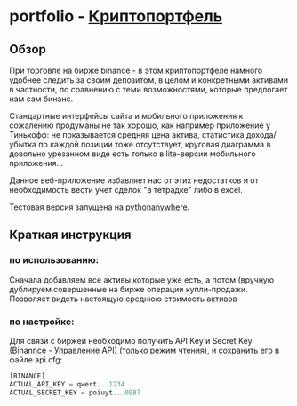 # portfolio - [Криптопортфель](https://tspyrk.pythonanywhere.com/)

###

## Обзор
При торговле на бирже binance - в этом криптопортфеле намного 
удобнее следить за своим депозитом, в целом и конкретными 
активами в частности, по сравнению с теми возможностями, которые 
предлогает нам сам бинанс.  

Стандартные интерфейсы сайта и мобильного приложения к 
сожалению продуманы не так хорошо, как например приложение 
у Тинькофф: не показывается средняя цена актива, статистика 
дохода/убытка по каждой позиции тоже отсутствует, круговая 
диаграмма в довольно урезанном виде есть только в lite-версии 
мобильного приложения...  

Данное веб-приложение избавляет нас от этих недостатков и от 
необходимость вести учет сделок "в тетрадке" либо в excel.  

Тестовая версия запущена на [pythonanywhere](https://tspyrk.pythonanywhere.com/).

####
## Краткая инструкция
### по использованию:
Сначала добавляем все активы которые уже есть, а потом (вручную дублируем совершенные на бирже операции купли-продажи.  
Позволяет видеть настоящую среднюю стоимость активов 

### по настройке:
Для связи с биржей необходимо получить API Key и Secret Key 
([Binannce - Управление API](https://www.binance.com/ru/my/settings/api-management)) 
(только режим чтения), и сохранить его в файле api.cfg:

```python
[BINANCE]  
ACTUAL_API_KEY = qwert...1234  
ACTUAL_SECRET_KEY = poiuyt...0987  
```
